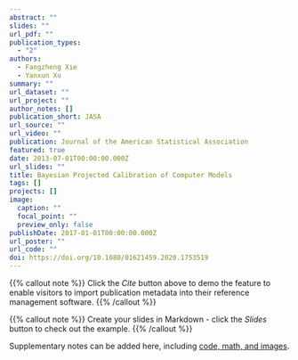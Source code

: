 ```yaml
---
abstract: ""
slides: ""
url_pdf: ""
publication_types:
  - "2"
authors:
  - Fangzheng Xie
  - Yanxun Xu
summary: ""
url_dataset: ""
url_project: ""
author_notes: []
publication_short: JASA
url_source: ""
url_video: ""
publication: Journal of the American Statistical Association
featured: true
date: 2013-07-01T00:00:00.000Z
url_slides: ""
title: Bayesian Projected Calibration of Computer Models
tags: []
projects: []
image:
  caption: ""
  focal_point: ""
  preview_only: false
publishDate: 2017-01-01T00:00:00.000Z
url_poster: ""
url_code: ""
doi: https://doi.org/10.1080/01621459.2020.1753519
---
```


{{% callout note %}}
Click the *Cite* button above to demo the feature to enable visitors to import publication metadata into their reference management software.
{{% /callout %}}

{{% callout note %}}
Create your slides in Markdown - click the *Slides* button to check out the example.
{{% /callout %}}

Supplementary notes can be added here, including [code, math, and images](https://wowchemy.com/docs/writing-markdown-latex/).
